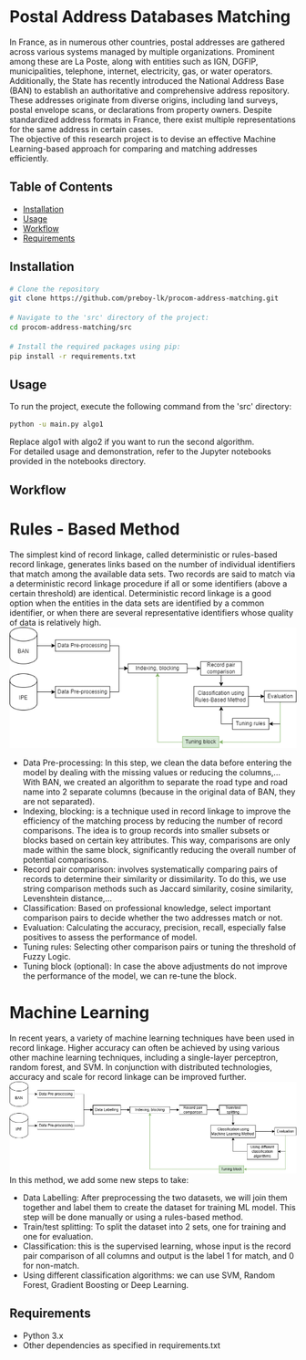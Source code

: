 # Postal Address Databases Matching
In France, as in numerous other countries, postal addresses are gathered across various systems managed by multiple organizations. Prominent among these are La Poste, along with entities such as IGN, DGFIP, municipalities, telephone, internet, electricity, gas, or water operators. Additionally, the State has recently introduced the National Address Base (BAN) to establish an authoritative and comprehensive address repository.
These addresses originate from diverse origins, including land surveys, postal envelope scans, or declarations from property owners. Despite standardized address formats in France, there exist multiple representations for the same address in certain cases. </br>
The objective of this research project is to devise an effective Machine Learning-based approach for comparing and matching addresses efficiently.

## Table of Contents
- [Installation](#installation)
- [Usage](#usage)
- [Workflow](#workflow)
- [Requirements](#requirements)

## Installation

```bash
# Clone the repository
git clone https://github.com/preboy-lk/procom-address-matching.git

# Navigate to the 'src' directory of the project:
cd procom-address-matching/src

# Install the required packages using pip:
pip install -r requirements.txt
```

## Usage
To run the project, execute the following command from the 'src' directory:
```bash
python -u main.py algo1
```
Replace algo1 with algo2 if you want to run the second algorithm. </br>
For detailed usage and demonstration, refer to the Jupyter notebooks provided in the notebooks directory.
## Workflow
# Rules - Based Method
The simplest kind of record linkage, called deterministic or rules-based record linkage, generates links based on the number of individual identifiers that match among the available data sets. Two records are said to match via a deterministic record linkage procedure if all or some identifiers (above a certain threshold) are identical. Deterministic record linkage is a good option when the entities in the data sets are identified by a common identifier, or when there are several representative identifiers whose quality of data is relatively high.
![alt text](https://github.com/preboy-lk/procom-address-matching/blob/main/diagrams/Algo1.png)
- Data Pre-processing: In this step, we clean the data before entering the model by dealing with the missing values or reducing the columns,… With BAN, we created an algorithm to separate the road type and road name into 2 separate columns (because in the original data of BAN, they are not separated).
- Indexing, blocking: is a technique used in record linkage to improve the efficiency of the matching process by reducing the number of record comparisons. The idea is to group records into smaller subsets or blocks based on certain key attributes. This way, comparisons are only made within the same block, significantly reducing the overall number of potential comparisons.
- Record pair comparison: involves systematically comparing pairs of records to determine their similarity or dissimilarity.  To do this, we use string comparison methods such as Jaccard similarity, cosine similarity, Levenshtein distance,…
- Classification: Based on professional knowledge, select important comparison pairs to decide whether the two addresses match or not.
- Evaluation: Calculating the accuracy, precision, recall, especially false positives to assess the performance of model.
- Tuning rules: Selecting other comparison pairs or tuning the threshold of Fuzzy Logic.
- Tuning block (optional): In case the above adjustments do not improve the performance of the model, we can re-tune the block.

# Machine Learning
In recent years, a variety of machine learning techniques have been used in record linkage. Higher accuracy can often be achieved by using various other machine learning techniques, including a single-layer perceptron, random forest, and SVM. In conjunction with distributed technologies, accuracy and scale for record linkage can be improved further. 
![alt text](https://github.com/preboy-lk/procom-address-matching/blob/main/diagrams/Algo2.png) </br> 
In this method, we add some new steps to take:
- Data Labelling: After preprocessing the two datasets, we will join them together and label them to create the dataset for training ML model. This step will be done manually or using a rules-based method.
- Train/test splitting: To split the dataset into 2 sets, one for training and one for evaluation.
- Classification: this is the supervised learning, whose input is the record pair comparison of all columns and output is the label 1 for match, and 0 for non-match. 
- Using different classification algorithms: we can use SVM, Random Forest, Gradient Boosting or Deep Learning. 

## Requirements
- Python 3.x
- Other dependencies as specified in requirements.txt
